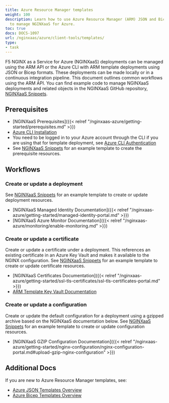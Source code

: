 ```yaml
---
title: Azure Resource Manager templates
weight: 100
description: Learn how to use Azure Resource Manager (ARM) JSON and Bicep templates
  to manage NGINXaaS for Azure.
toc: true
docs: DOCS-1097
url: /nginxaas/azure/client-tools/templates/
type:
- task
---
```


F5 NGINX as a Service for Azure (NGINXaaS) deployments can be managed using the ARM API or the Azure CLI with ARM template deployments using JSON or Bicep formats. These deployments can be made locally or in a continuous integration pipeline. This document outlines common workflows using the ARM API. You can find example code to manage NGINXaaS deployments and related objects in the NGINXaaS GitHub repository, [NGINXaaS Snippets](https://github.com/nginxinc/nginxaas-for-azure-snippets).

## Prerequisites

- [NGINXaaS Prerequisites]({{< relref "/nginxaas-azure/getting-started/prerequisites.md" >}})
- [Azure CLI Installation](https://learn.microsoft.com/en-us/cli/azure/install-azure-cli)
- You need to be logged in to your Azure account through the CLI if you are using that for template deployment, see [Azure CLI Authentication](https://learn.microsoft.com/en-us/cli/azure/authenticate-azure-cli)
- See [NGINXaaS Snippets](https://github.com/nginxinc/nginxaas-for-azure-snippets/tree/main/arm-templates/deployments/prerequisites) for an example template to create the prerequisite resources.

## Workflows

### Create or update a deployment

See [NGINXaaS Snippets](https://github.com/nginxinc/nginxaas-for-azure-snippets/tree/main/arm-templates/deployments/create-or-update) for an example template to create or update deployment resources.

- [NGINXaaS Managed Identity Documentation]({{< relref "/nginxaas-azure/getting-started/managed-identity-portal.md" >}})
- [NGINXaaS Azure Monitor Documentation]({{< relref "/nginxaas-azure/monitoring/enable-monitoring.md" >}})

### Create or update a certificate

Create or update a certificate under a deployment. This references an existing certificate in an Azure Key Vault and makes it available to the NGINX configuration. See [NGINXaaS Snippets](https://github.com/nginxinc/nginxaas-for-azure-snippets/tree/main/arm-templates/certificates/create-or-update) for an example template to create or update certificate resources.

- [NGINXaaS Certificates Documentation]({{< relref "/nginxaas-azure/getting-started/ssl-tls-certificates/ssl-tls-certificates-portal.md" >}})
- [ARM Template Key Vault Documentation](https://learn.microsoft.com/en-us/azure/templates/microsoft.keyvault/vaults)

### Create or update a configuration

Create or update the default configuration for a deployment using a gzipped archive based on the NGINXaaS documentation below. See [NGINXaaS Snippets](https://github.com/nginxinc/nginxaas-for-azure-snippets/tree/main/arm-templates/configuration) for an example template to create or update configuration resources.

- [NGINXaaS GZIP Configuration Documentation]({{< relref "/nginxaas-azure/getting-started/nginx-configuration/nginx-configuration-portal.md#upload-gzip-nginx-configuration" >}})

## Additional Docs

If you are new to Azure Resource Manager templates, see:

- [Azure JSON Templates Overview](https://learn.microsoft.com/en-us/azure/azure-resource-manager/templates/overview)
- [Azure Bicep Templates Overview](https://learn.microsoft.com/en-us/azure/azure-resource-manager/bicep/overview)
